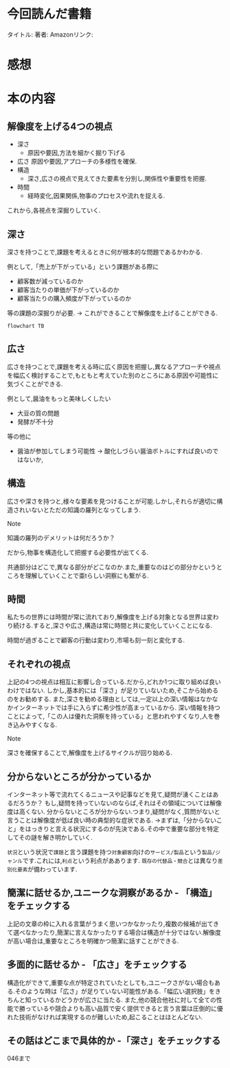 # 今回読んだ書籍
タイトル: 
著者: 
Amazonリンク: 

# 感想

# 本の内容
## 解像度を上げる4つの視点

- 深さ
    - 原因や要因,方法を細かく掘り下げる
- 広さ
    原因や要因,アプローチの多様性を確保.
- 構造
    - 深さ,広さの視点で見えてきた要素を分別し,関係性や重要性を把握.
- 時間
    - 経時変化,因果関係,物事のプロセスや流れを捉える.

これから,各視点を深掘りしていく.

## 深さ
深さを持つことで,課題を考えるときに何が根本的な問題であるかわかる.

例として,「売上が下がっている」という課題がある際に
- 顧客数が減っているのか
- 顧客当たりの単価が下がっているのか
- 顧客当たりの購入頻度が下がっているのか

等の課題の深掘りが必要. → これができることで解像度を上げることができる.

```mermaid
flowchart TB
```

## 広さ
広さを持つことで,課題を考える時に広く原因を把握し,異なるアプローチや視点を幅広く検討することで,もともと考えていた別のところにある原因や可能性に気づくことができる.

例として,醤油をもっと美味しくしたい
- 大豆の質の問題
- 発酵が不十分

等の他に
- 醤油が参加してしまう可能性
    → 酸化しづらい醤油ボトルにすれば良いのではないか,

## 構造
広さや深さを持つと,様々な要素を見つけることが可能.しかし,それらが適切に構造されいないとただの知識の羅列となってしまう.

> [!note]
> 知識の羅列のデメリットは何だろうか？

だから,物事を構造化して把握する必要性が出てくる.

共通部分はどこで,異なる部分がどこなのか.また,重要なのはどの部分かというところを理解していくことで亜tらしい洞察にも繋がる.

## 時間
私たちの世界には時間が常に流れており,解像度を上げる対象となる世界は変わり続ける.すると,深さや広さ,構造は常に時間と共に変化していくことになる.

時間が過ぎることで顧客の行動は変わり,市場も刻一刻と変化する.

## それぞれの視点
上記の4つの視点は相互に影響し合っている.だから,どれか1つに取り組めば良いわけではない.
しかし,基本的には「深さ」が足りていないため,そこから始めるのをお勧めする.
また,深さを勧める理由としては,一定以上の深い情報はなかなかインターネットでは手に入らずに希少性が高まっているから.
深い情報を持つことによって,「この人は優れた洞察を持っている」と思われやすくなり,人を巻き込みやすくなる.

> [!note]
> 深さを確保することで,解像度を上げるサイクルが回り始める.

## 分からないところが分かっているか
インターネット等で流れてくるニュースや記事などを見て,疑問が湧くことはあるだろうか？
もし,疑問を持っていないのならば,それはその領域については解像度は高くない.
分からないところが分からない.つまり,疑問がなく,質問がないと言うことは解像度が低ば良い時の典型的な症状である.
→まずは,「分からないこと」をはっきりと言える状況にするのが先決である.その中で重要な部分を特定してその謎を解き明かしていく.


`状況`という状況で`課題`と言う課題を持つ`対象顧客`向けの`サービス/製品`という`製品/ジャンル`です.これには,`利点`という利点がああります. `既存の代替品・競合`とは異なり`差別化要素`が備わっています.

## 簡潔に話せるか,ユニークな洞察があるか - 「構造」をチェックする

上記の文章の枠に入れる言葉がうまく思いつかなかったり,複数の候補が出てきて選べなかったり,簡潔に言えなかったりする場合は構造が十分ではない.解像度が高い場合は,重要なところを明確かつ簡潔に話すことができる.

## 多面的に話せるか - 「広さ」をチェックする
構造化ができて,重要な点が特定されていたとしても,ユニークさがない場合もある.そのような時は「広さ」が足りていない可能性がある.「幅広い選択肢」をきちんと知っているかどうかが広さに当たる.
また,他の競合他社に対して全ての性能で勝っているや競合よりも高い品質で安く提供できると言う言葉は圧倒的に優れた技術がなければ実現するのが難しいため,起こることはほとんどない.

## その話はどこまで具体的か -「深さ」をチェックする
046まで

